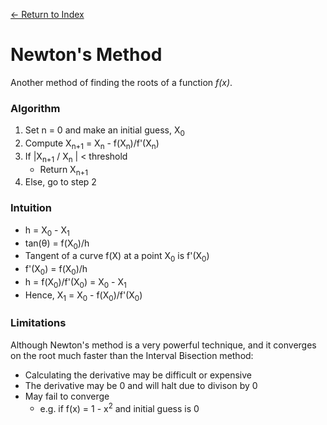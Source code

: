 [← Return to Index](https://github.com/cjmlgrto/fit2004-notes)

# Newton's Method

Another method of finding the roots of a function _f(x)_.

### Algorithm

1. Set n = 0 and make an initial guess, X<sub>0</sub>
2. Compute X<sub>n+1</sub> = X<sub>n</sub> - f(X<sub>n</sub>)/f'(X<sub>n</sub>)
3. If |X<sub>n+1</sub> / X<sub>n</sub> | < threshold
	- Return X<sub>n+1</sub>
4. Else, go to step 2

### Intuition

- h = X<sub>0</sub> - X<sub>1</sub>
- tan(θ) = f(X<sub>0</sub>)/h
- Tangent of a curve f(X) at a point X<sub>0</sub> is f'(X<sub>0</sub>)
- f'(X<sub>0</sub>) = f(X<sub>0</sub>)/h
- h = f(X<sub>0</sub>)/f'(X<sub>0</sub>) = X<sub>0</sub> - X<sub>1</sub>
- Hence, X<sub>1</sub> = X<sub>0</sub> - f(X<sub>0</sub>)/f'(X<sub>0</sub>)

### Limitations

Although Newton's method is a very powerful technique, and it converges on the root much faster than the Interval Bisection method:

- Calculating the derivative may be difficult or expensive
- The derivative may be 0 and will halt due to divison by 0
- May fail to converge
	- e.g. if f(x) = 1 - x<sup>2</sup> and initial guess is 0
